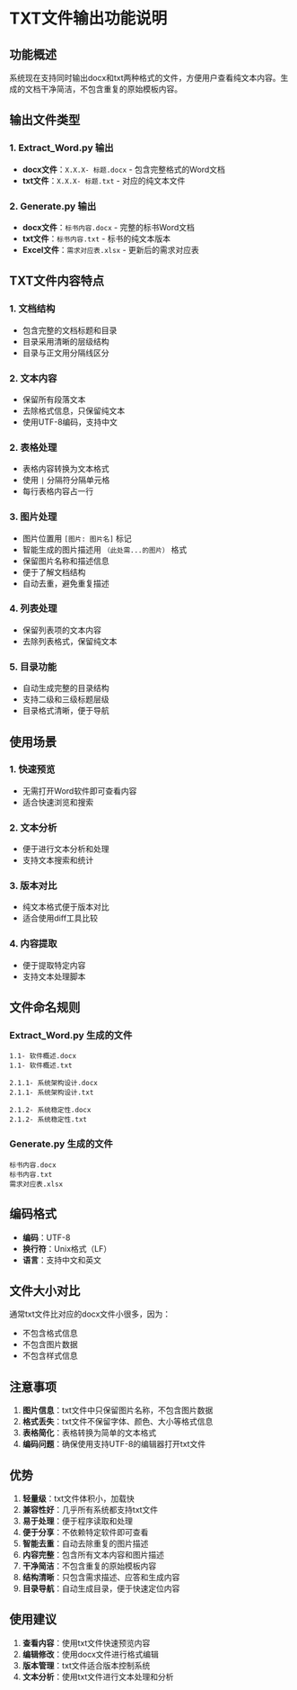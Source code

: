 # TXT文件输出功能说明

## 功能概述

系统现在支持同时输出docx和txt两种格式的文件，方便用户查看纯文本内容。生成的文档干净简洁，不包含重复的原始模板内容。

## 输出文件类型

### 1. Extract_Word.py 输出
- **docx文件**：`X.X.X- 标题.docx` - 包含完整格式的Word文档
- **txt文件**：`X.X.X- 标题.txt` - 对应的纯文本文件

### 2. Generate.py 输出
- **docx文件**：`标书内容.docx` - 完整的标书Word文档
- **txt文件**：`标书内容.txt` - 标书的纯文本版本
- **Excel文件**：`需求对应表.xlsx` - 更新后的需求对应表

## TXT文件内容特点

### 1. 文档结构
- 包含完整的文档标题和目录
- 目录采用清晰的层级结构
- 目录与正文用分隔线区分

### 2. 文本内容
- 保留所有段落文本
- 去除格式信息，只保留纯文本
- 使用UTF-8编码，支持中文

### 2. 表格处理
- 表格内容转换为文本格式
- 使用 `|` 分隔符分隔单元格
- 每行表格内容占一行

### 3. 图片处理
- 图片位置用 `[图片: 图片名]` 标记
- 智能生成的图片描述用 `（此处需...的图片）` 格式
- 保留图片名称和描述信息
- 便于了解文档结构
- 自动去重，避免重复描述

### 4. 列表处理
- 保留列表项的文本内容
- 去除列表格式，保留纯文本

### 5. 目录功能
- 自动生成完整的目录结构
- 支持二级和三级标题层级
- 目录格式清晰，便于导航

## 使用场景

### 1. 快速预览
- 无需打开Word软件即可查看内容
- 适合快速浏览和搜索

### 2. 文本分析
- 便于进行文本分析和处理
- 支持文本搜索和统计

### 3. 版本对比
- 纯文本格式便于版本对比
- 适合使用diff工具比较

### 4. 内容提取
- 便于提取特定内容
- 支持文本处理脚本

## 文件命名规则

### Extract_Word.py 生成的文件
```
1.1- 软件概述.docx
1.1- 软件概述.txt

2.1.1- 系统架构设计.docx
2.1.1- 系统架构设计.txt

2.1.2- 系统稳定性.docx
2.1.2- 系统稳定性.txt
```

### Generate.py 生成的文件
```
标书内容.docx
标书内容.txt
需求对应表.xlsx
```

## 编码格式

- **编码**：UTF-8
- **换行符**：Unix格式（LF）
- **语言**：支持中文和英文

## 文件大小对比

通常txt文件比对应的docx文件小很多，因为：
- 不包含格式信息
- 不包含图片数据
- 不包含样式信息

## 注意事项

1. **图片信息**：txt文件中只保留图片名称，不包含图片数据
2. **格式丢失**：txt文件不保留字体、颜色、大小等格式信息
3. **表格简化**：表格转换为简单的文本格式
4. **编码问题**：确保使用支持UTF-8的编辑器打开txt文件

## 优势

1. **轻量级**：txt文件体积小，加载快
2. **兼容性好**：几乎所有系统都支持txt文件
3. **易于处理**：便于程序读取和处理
4. **便于分享**：不依赖特定软件即可查看
5. **智能去重**：自动去除重复的图片描述
6. **内容完整**：包含所有文本内容和图片描述
7. **干净简洁**：不包含重复的原始模板内容
8. **结构清晰**：只包含需求描述、应答和生成内容
9. **目录导航**：自动生成目录，便于快速定位内容

## 使用建议

1. **查看内容**：使用txt文件快速预览内容
2. **编辑修改**：使用docx文件进行格式编辑
3. **版本管理**：txt文件适合版本控制系统
4. **文本分析**：使用txt文件进行文本处理和分析 